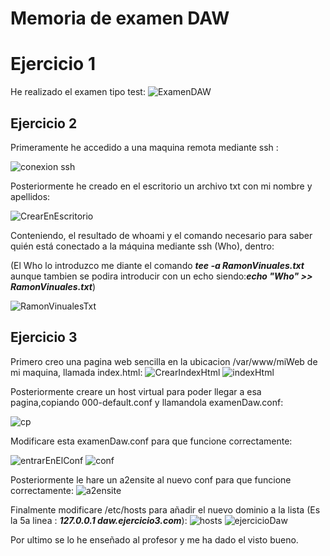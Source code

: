 # Memoria de examen DAW
# Ejercicio 1

He realizado el examen tipo test:
![ExamenDAW](https://github.com/user-attachments/assets/9ed87783-7b77-442c-8cf3-589fbf020023)


## Ejercicio 2

Primeramente he accedido a una maquina remota mediante ssh :

![conexion ssh](https://github.com/user-attachments/assets/ccf8677f-281c-4f8c-b074-5bff69e81543)

Posteriormente he creado en el escritorio un archivo txt con mi nombre y apellidos:

![CrearEnEscritorio](https://github.com/user-attachments/assets/e03c107a-e3ab-4a39-bbcf-74fdd49143f0)

Conteniendo, el resultado de whoami y el comando necesario para saber quién está conectado a la máquina mediante ssh (Who), dentro:

(El Who lo introduzco me diante el comando ***tee -a RamonVinuales.txt*** aunque tambien se podira introducir con un echo siendo:***echo "Who" >> RamonVinuales.txt***)  

![RamonVinualesTxt](https://github.com/user-attachments/assets/ad76f39a-614f-4310-bac7-bb5d819afb78)

## Ejercicio 3

Primero creo una pagina web sencilla en la ubicacion /var/www/miWeb de mi maquina, llamada index.html:
![CrearIndexHtml](https://github.com/user-attachments/assets/634a0c68-d6d0-442e-8ecb-891d1f06b545)
![indexHtml](https://github.com/user-attachments/assets/f5b216b3-6259-4745-894d-e18db3dbcb53)

Posteriormente creare un host virtual para poder llegar a esa pagina,copiando 000-default.conf y llamandola examenDaw.conf:

![cp](https://github.com/user-attachments/assets/8f4220a8-8e15-42ef-992a-15cb565b5b29)

Modificare esta examenDaw.conf para que funcione correctamente:

![entrarEnElConf](https://github.com/user-attachments/assets/7cf0276d-a327-4ae8-8734-35caa5111024)
![conf](https://github.com/user-attachments/assets/38570247-d19a-426e-aafe-8476c63d2cd5)

Posteriormente le hare un a2ensite al nuevo conf para que funcione correctamente:
![a2ensite](https://github.com/user-attachments/assets/f1a7345f-3be8-42a5-aa51-ef4dc26001fe)

Finalmente modificare /etc/hosts para añadir el nuevo dominio a la lista (Es la 5a linea : ***127.0.0.1 daw.ejercicio3.com***):
![hosts](https://github.com/user-attachments/assets/9c73ad6a-c3e6-4194-8b82-c32da54a31b7)
![ejercicioDaw](https://github.com/user-attachments/assets/a9dc0ddf-648f-4a26-bc48-2368b18c6501)

Por ultimo se lo he enseñado al profesor y me ha dado el visto bueno.
